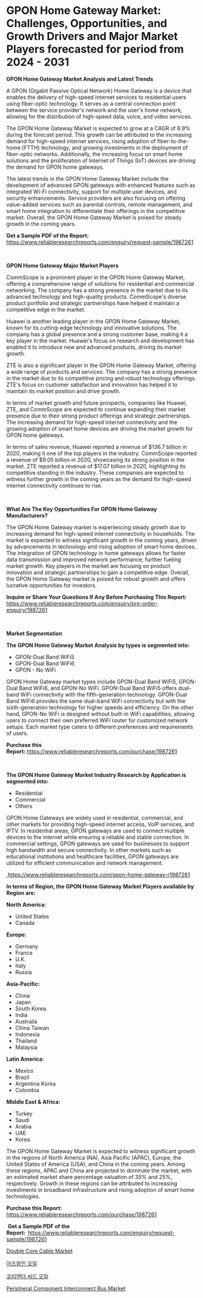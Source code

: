 <p><h1>GPON Home Gateway Market: Challenges, Opportunities, and Growth Drivers and Major Market Players forecasted for period from 2024 - 2031</h1></p><p><strong>GPON Home Gateway Market Analysis and Latest Trends</strong></p>
<p><p>A GPON (Gigabit Passive Optical Network) Home Gateway is a device that enables the delivery of high-speed internet services to residential users using fiber-optic technology. It serves as a central connection point between the service provider's network and the user's home network, allowing for the distribution of high-speed data, voice, and video services.</p><p>The GPON Home Gateway Market is expected to grow at a CAGR of 6.9% during the forecast period. This growth can be attributed to the increasing demand for high-speed internet services, rising adoption of fiber-to-the-home (FTTH) technology, and growing investments in the deployment of fiber-optic networks. Additionally, the increasing focus on smart home solutions and the proliferation of Internet of Things (IoT) devices are driving the demand for GPON home gateways.</p><p>The latest trends in the GPON Home Gateway Market include the development of advanced GPON gateways with enhanced features such as integrated Wi-Fi connectivity, support for multiple user devices, and security enhancements. Service providers are also focusing on offering value-added services such as parental controls, remote management, and smart home integration to differentiate their offerings in the competitive market. Overall, the GPON Home Gateway Market is poised for steady growth in the coming years.</p></p>
<p><strong>Get a Sample PDF of the Report:&nbsp;</strong> <a href="https://www.reliableresearchreports.com/enquiry/request-sample/1987261">https://www.reliableresearchreports.com/enquiry/request-sample/1987261</a></p>
<p>&nbsp;</p>
<p><strong>GPON Home Gateway Major Market Players</strong></p>
<p><p>CommScope is a prominent player in the GPON Home Gateway Market, offering a comprehensive range of solutions for residential and commercial networking. The company has a strong presence in the market due to its advanced technology and high-quality products. CommScope's diverse product portfolio and strategic partnerships have helped it maintain a competitive edge in the market.</p><p>Huawei is another leading player in the GPON Home Gateway Market, known for its cutting-edge technology and innovative solutions. The company has a global presence and a strong customer base, making it a key player in the market. Huawei's focus on research and development has enabled it to introduce new and advanced products, driving its market growth.</p><p>ZTE is also a significant player in the GPON Home Gateway Market, offering a wide range of products and services. The company has a strong presence in the market due to its competitive pricing and robust technology offerings. ZTE's focus on customer satisfaction and innovation has helped it to maintain its market position and drive growth.</p><p>In terms of market growth and future prospects, companies like Huawei, ZTE, and CommScope are expected to continue expanding their market presence due to their strong product offerings and strategic partnerships. The increasing demand for high-speed internet connectivity and the growing adoption of smart home devices are driving the market growth for GPON home gateways.</p><p>In terms of sales revenue, Huawei reported a revenue of $136.7 billion in 2020, making it one of the top players in the industry. CommScope reported a revenue of $9.05 billion in 2020, showcasing its strong position in the market. ZTE reported a revenue of $17.07 billion in 2020, highlighting its competitive standing in the industry. These companies are expected to witness further growth in the coming years as the demand for high-speed internet connectivity continues to rise.</p></p>
<p>&nbsp;</p>
<p><strong>What Are The Key Opportunities For GPON Home Gateway Manufacturers?</strong></p>
<p><p>The GPON Home Gateway market is experiencing steady growth due to increasing demand for high-speed internet connectivity in households. The market is expected to witness significant growth in the coming years, driven by advancements in technology and rising adoption of smart home devices. The integration of GPON technology in home gateways allows for faster data transmission and improved network performance, further fueling market growth. Key players in the market are focusing on product innovation and strategic partnerships to gain a competitive edge. Overall, the GPON Home Gateway market is poised for robust growth and offers lucrative opportunities for investors.</p></p>
<p><strong>Inquire or Share Your Questions If Any Before Purchasing This Report:</strong> <a href="https://www.reliableresearchreports.com/enquiry/pre-order-enquiry/1987261">https://www.reliableresearchreports.com/enquiry/pre-order-enquiry/1987261</a></p>
<p>&nbsp;</p>
<p><strong>Market Segmentation</strong></p>
<p><strong>The GPON Home Gateway Market Analysis by types is segmented into:</strong></p>
<p><ul><li>GPON-Dual Band WiFi5</li><li>GPON-Dual Band WiFi6</li><li>GPON - No WiFi</li></ul></p>
<p><p>GPON Home Gateway market types include GPON-Dual Band WiFi5, GPON-Dual Band WiFi6, and GPON-No WiFi. GPON-Dual Band WiFi5 offers dual-band WiFi connectivity with the fifth-generation technology. GPON-Dual Band WiFi6 provides the same dual-band WiFi connectivity but with the sixth-generation technology for higher speeds and efficiency. On the other hand, GPON-No WiFi is designed without built-in WiFi capabilities, allowing users to connect their own preferred WiFi router for customized network setups. Each market type caters to different preferences and requirements of users.</p></p>
<p><strong>Purchase this Report:&nbsp;</strong><a href="https://www.reliableresearchreports.com/purchase/1987261">https://www.reliableresearchreports.com/purchase/1987261</a></p>
<p>&nbsp;</p>
<p><strong>The GPON Home Gateway Market Industry Research by Application is segmented into:</strong></p>
<p><ul><li>Residential</li><li>Commercial</li><li>Others</li></ul></p>
<p><p>GPON Home Gateways are widely used in residential, commercial, and other markets for providing high-speed internet access, VoIP services, and IPTV. In residential areas, GPON gateways are used to connect multiple devices to the internet while ensuring a reliable and stable connection. In commercial settings, GPON gateways are used for businesses to support high bandwidth and secure connectivity. In other markets such as educational institutions and healthcare facilities, GPON gateways are utilized for efficient communication and network management.</p></p>
<p><a href="https://www.reliableresearchreports.com/gpon-home-gateway-r1987261">&nbsp;https://www.reliableresearchreports.com/gpon-home-gateway-r1987261</a></p>
<p><strong>In terms of Region, the GPON Home Gateway Market Players available by Region are:</strong></p>
<p>
    <p> <strong> North America: </strong>
        <ul>
            <li>United States</li>
            <li>Canada</li>
        </ul>
        </p> 
    <p> <strong> Europe: </strong>
        <ul>
            <li>Germany</li>
            <li>France</li>
            <li>U.K.</li>
            <li>Italy</li>
            <li>Russia</li>
        </ul>
        </p> 
    <p> <strong> Asia-Pacific: </strong>
        <ul>
            <li>China</li>
            <li>Japan</li>
            <li>South Korea</li>
            <li>India</li>
            <li>Australia</li>
            <li>China Taiwan</li>
            <li>Indonesia</li>
            <li>Thailand</li>
            <li>Malaysia</li>
        </ul>
        </p> 
    <p> <strong> Latin America: </strong>
        <ul>
            <li>Mexico</li>
            <li>Brazil</li>
            <li>Argentina Korea</li>
            <li>Colombia</li>
        </ul>
        </p> 
    <p> <strong> Middle East & Africa: </strong>
        <ul>
            <li>Turkey</li>
            <li>Saudi</li>
            <li>Arabia</li>
            <li>UAE</li>
            <li>Korea</li>
        </ul>
    </p>
    </p>
<p><p>The GPON Home Gateway Market is expected to witness significant growth in the regions of North America (NA), Asia Pacific (APAC), Europe, the United States of America (USA), and China in the coming years. Among these regions, APAC and China are projected to dominate the market, with an estimated market share percentage valuation of 35% and 25%, respectively. Growth in these regions can be attributed to increasing investments in broadband infrastructure and rising adoption of smart home technologies.</p></p>
<p><strong>Purchase this Report: </strong><a href="https://www.reliableresearchreports.com/purchase/1987261">https://www.reliableresearchreports.com/purchase/1987261</a></p>
<p>&nbsp;<strong>Get a Sample PDF of the Report:&nbsp;&nbsp;</strong><a href="https://www.reliableresearchreports.com/enquiry/request-sample/1987261">https://www.reliableresearchreports.com/enquiry/request-sample/1987261</a></p>
<p><strong></strong></p>
<p><p><a href="https://github.com/peachesmcdowel1/Market-Research-Report-List-2/blob/main/double-core-cable-market.md">Double Core Cable Market</a></p><p><a href="https://github.com/Madalyell456456/Market-Research-Report-List-1/blob/main/655139118591.md">아즈와인 오일</a></p><p><a href="https://github.com/LanceOlsotn8978/Market-Research-Report-List-1/blob/main/751590718592.md">코리앤더 씨드 오일</a></p><p><a href="https://github.com/edytherolanlouisejk1miz0wig/Market-Research-Report-List-2/blob/main/peripheral-component-interconnect-bus-market.md">Peripheral Component Interconnect Bus Market</a></p></p>